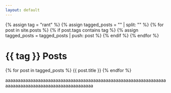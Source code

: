 ```yaml
---
layout: default
---
```


{% assign tag = "rant" %}
{% assign tagged_posts = "" | split: "" %}
{% for post in site.posts %}
  {% if post.tags contains tag %}
    {% assign tagged_posts = tagged_posts | push: post %}
  {% endif %}
{% endfor %}


<h1>{{ tag }} Posts</h1>

{% for post in tagged_posts %}
  {{ post.title }}
{% endfor %}

aaaaaaaaaaaaaaaaaaaaaaaaaaaaaaaaaaaaaaaaaaaaaaaaaaaaaaaaaaaaaaaaaaaaaaaaaaaaaaaaaaaaaaaaaaaaaaaaaaa
